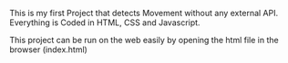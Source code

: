 

This is my first Project that detects Movement without any external API.
Everything is Coded in HTML, CSS and Javascript.

This project can be run on the web easily by opening the html file in the browser (index.html)
